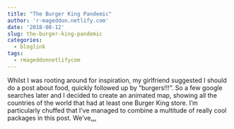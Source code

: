 ```yaml
---
title: "The Burger King Pandemic"
author: 'r-mageddon.netlify.com'
date: '2018-08-12'
slug: the-burger-king-pandemic
categories:
  - bloglink
tags:
  - rmageddonnetlifycom
---
```


Whilst I was rooting around for inspiration, my girlfriend suggested I should do a post about food, quickly followed up by “burgers!!!”. So a few google searches later and I decided to create an animated map, showing all the countries of the world that had at least one Burger King store. I’m particularly chuffed that I’ve managed to combine a multitude of really cool packages in this post. We’ve[... <i class="fas fa-external-link-alt"></i>](https://r-mageddon.netlify.com/post/the-burger-king-pandemic/)

